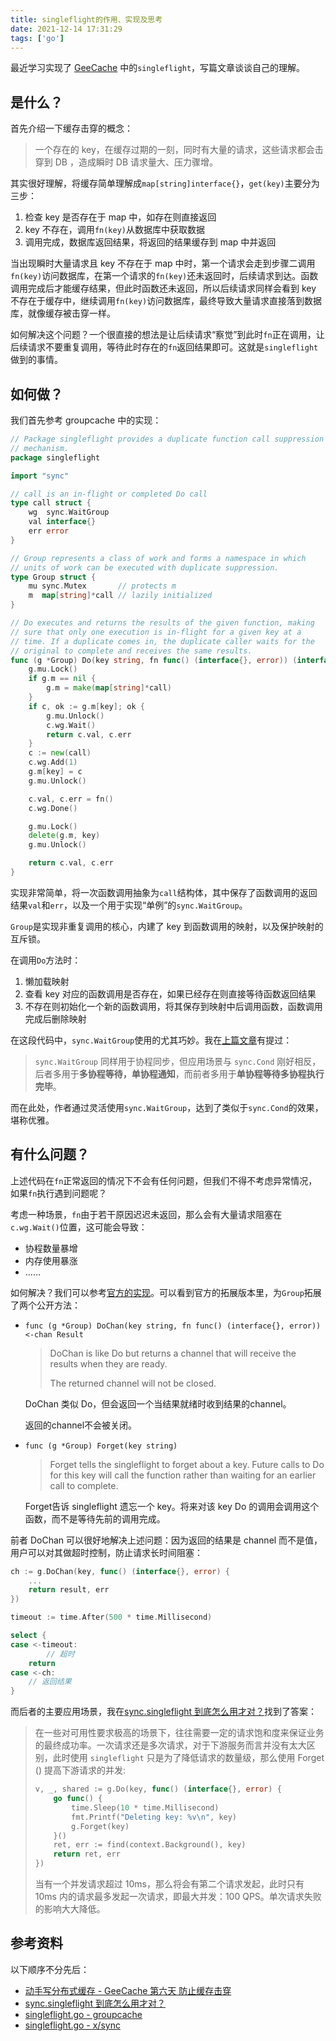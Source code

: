 ```yaml
---
title: singleflight的作用、实现及思考
date: 2021-12-14 17:31:29
tags: ['go']
---
```


最近学习实现了 [GeeCache](https://geektutu.com/post/geecache.html) 中的`singleflight`，写篇文章谈谈自己的理解。

## 是什么？

首先介绍一下缓存击穿的概念：

> 一个存在的 key，在缓存过期的一刻，同时有大量的请求，这些请求都会击穿到 DB ，造成瞬时 DB 请求量大、压力骤增。

其实很好理解，将缓存简单理解成`map[string]interface{}`，`get(key)`主要分为三步：

1. 检查 key 是否存在于 map 中，如存在则直接返回
2. key 不存在，调用`fn(key)`从数据库中获取数据
3. 调用完成，数据库返回结果，将返回的结果缓存到 map 中并返回

<!--more-->

当出现瞬时大量请求且 key 不存在于 map 中时，第一个请求会走到步骤二调用`fn(key)`访问数据库，在第一个请求的`fn(key)`还未返回时，后续请求到达。函数调用完成后才能缓存结果，但此时函数还未返回，所以后续请求同样会看到 key 不存在于缓存中，继续调用`fn(key)`访问数据库，最终导致大量请求直接落到数据库，就像缓存被击穿一样。

如何解决这个问题？一个很直接的想法是让后续请求“察觉”到此时`fn`正在调用，让后续请求不要重复调用，等待此时存在的`fn`返回结果即可。这就是`singleflight`做到的事情。

## 如何做？

我们首先参考 groupcache 中的实现：

```go
// Package singleflight provides a duplicate function call suppression
// mechanism.
package singleflight

import "sync"

// call is an in-flight or completed Do call
type call struct {
	wg  sync.WaitGroup
	val interface{}
	err error
}

// Group represents a class of work and forms a namespace in which
// units of work can be executed with duplicate suppression.
type Group struct {
	mu sync.Mutex       // protects m
	m  map[string]*call // lazily initialized
}

// Do executes and returns the results of the given function, making
// sure that only one execution is in-flight for a given key at a
// time. If a duplicate comes in, the duplicate caller waits for the
// original to complete and receives the same results.
func (g *Group) Do(key string, fn func() (interface{}, error)) (interface{}, error) {
	g.mu.Lock()
	if g.m == nil {
		g.m = make(map[string]*call)
	}
	if c, ok := g.m[key]; ok {
		g.mu.Unlock()
		c.wg.Wait()
		return c.val, c.err
	}
	c := new(call)
	c.wg.Add(1)
	g.m[key] = c
	g.mu.Unlock()

	c.val, c.err = fn()
	c.wg.Done()

	g.mu.Lock()
	delete(g.m, key)
	g.mu.Unlock()

	return c.val, c.err
}
```

实现非常简单，将一次函数调用抽象为`call`结构体，其中保存了函数调用的返回结果`val`和`err`，以及一个用于实现“单例”的`sync.WaitGroup`。

`Group`是实现非重复调用的核心，内建了 key 到函数调用的映射，以及保护映射的互斥锁。

在调用`Do`方法时：

1. 懒加载映射
2. 查看 key 对应的函数调用是否存在，如果已经存在则直接等待函数返回结果
3. 不存在则初始化一个新的函数调用，将其保存到映射中后调用函数，函数调用完成后删除映射

在这段代码中，`sync.WaitGroup`使用的尤其巧妙。我在[上篇文章](https://blog.allwens.work/sync-cond/)有提过：

> `sync.WaitGroup` 同样用于协程同步，但应用场景与 `sync.Cond` 刚好相反，后者多用于**多协程等待，单协程通知**，而前者多用于**单协程等待多协程执行完毕**。

而在此处，作者通过灵活使用`sync.WaitGroup`，达到了类似于`sync.Cond`的效果，堪称优雅。

## 有什么问题？

上述代码在`fn`正常返回的情况下不会有任何问题，但我们不得不考虑异常情况，如果`fn`执行遇到问题呢？

考虑一种场景，`fn`由于若干原因迟迟未返回，那么会有大量请求阻塞在`c.wg.Wait()`位置，这可能会导致：

+ 协程数量暴增
+ 内存使用暴涨
+ ……

如何解决？我们可以参考[官方的实现](https://pkg.go.dev/golang.org/x/sync/singleflight)。可以看到官方的拓展版本里，为`Group`拓展了两个公开方法：

+ `func (g *Group) DoChan(key string, fn func() (interface{}, error)) <-chan Result`

  > DoChan is like Do but returns a channel that will receive the results when they are ready.
  >
  > The returned channel will not be closed.

  DoChan 类似 Do，但会返回一个当结果就绪时收到结果的channel。

  返回的channel不会被关闭。

+ `func (g *Group) Forget(key string)`

  > Forget tells the singleflight to forget about a key. Future calls to Do for this key will call the function rather than waiting for an earlier call to complete.

  Forget告诉 singleflight 遗忘一个 key。将来对该 key Do 的调用会调用这个函数，而不是等待先前的调用完成。

前者 DoChan 可以很好地解决上述问题：因为返回的结果是 channel 而不是值，用户可以对其做超时控制，防止请求长时间阻塞：

```go
ch := g.DoChan(key, func() (interface{}, error) {
    ...
    return result, err
})

timeout := time.After(500 * time.Millisecond)

select {
case <-timeout:
        // 超时
    return
case <-ch:
    // 返回结果
}
```

而后者的主要应用场景，我在[sync.singleflight 到底怎么用才对？](https://www.cyningsun.com/01-11-2021/golang-concurrency-singleflight.html)找到了答案：

> 在一些对可用性要求极高的场景下，往往需要一定的请求饱和度来保证业务的最终成功率。一次请求还是多次请求，对于下游服务而言并没有太大区别，此时使用 `singleflight` 只是为了降低请求的数量级，那么使用 Forget () 提高下游请求的并发:
>
> ```go
> v, _, shared := g.Do(key, func() (interface{}, error) {
>     go func() {
>         time.Sleep(10 * time.Millisecond)
>         fmt.Printf("Deleting key: %v\n", key)
>         g.Forget(key)
>     }()
>     ret, err := find(context.Background(), key)
>     return ret, err
> })
> ```
>
> 当有一个并发请求超过 10ms，那么将会有第二个请求发起，此时只有 10ms 内的请求最多发起一次请求，即最大并发：100 QPS。单次请求失败的影响大大降低。

## 参考资料

以下顺序不分先后：

+ [动手写分布式缓存 - GeeCache 第六天 防止缓存击穿](https://geektutu.com/post/geecache-day6.html)
+ [sync.singleflight 到底怎么用才对？](https://www.cyningsun.com/01-11-2021/golang-concurrency-singleflight.html)
+ [singleflight.go - groupcache](https://github.com/golang/groupcache/blob/master/singleflight/singleflight.go)
+ [singleflight.go - x/sync](https://cs.opensource.google/go/x/sync/+/036812b2:singleflight/singleflight.go)
